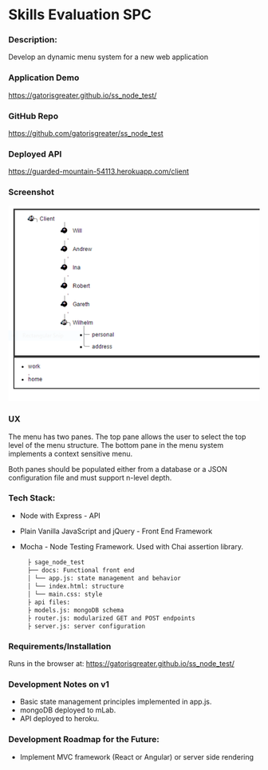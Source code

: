 # Skills Evaluation SPC

### Description:

Develop an dynamic menu system for a new web application

### Application Demo

https://gatorisgreater.github.io/ss_node_test/

### GitHub Repo

https://github.com/gatorisgreater/ss_node_test

### Deployed API

https://guarded-mountain-54113.herokuapp.com/client

### Screenshot
![Sage Node Developer Eval](https://github.com/gatorisgreater/ss_node_test/blob/master/assets/screenshot.PNG "Sage Node Developer Eval")

### UX

The menu has two panes. The top pane allows the user to select the top level of the menu structure. The bottom pane in the menu system implements a context sensitive menu.

Both panes should be populated either from a database or a JSON configuration file and must support n-level depth. 

### Tech Stack:

* Node with Express - API

* Plain Vanilla JavaScript and jQuery - Front End Framework

* Mocha - Node Testing Framework. Used with Chai assertion library.


	    ├ sage_node_test
	    ├── docs: Functional front end
	    │ └── app.js: state management and behavior
	    │ └── index.html: structure 	    
	    │ └── main.css: style     
	    ├ api files: 
	    ├ models.js: mongoDB schema
	    ├ router.js: modularized GET and POST endpoints
	    ├ server.js: server configuration 	    	    

### Requirements/Installation

Runs in the browser at: https://gatorisgreater.github.io/ss_node_test/

### Development Notes on v1

* Basic state management principles implemented in app.js.
* mongoDB deployed to mLab.
* API deployed to heroku.

### Development Roadmap for the Future:

* Implement MVC framework (React or Angular) or server side rendering